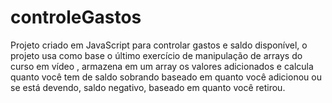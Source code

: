 # controleGastos
 Projeto criado em JavaScript para controlar gastos e saldo disponível, o projeto usa como base o último exercício de manipulação de arrays do curso em vídeo , armazena em um array os valores adicionados e calcula quanto você tem de saldo sobrando baseado em quanto você adicionou ou se está devendo, saldo negativo, baseado em quanto você retirou.
